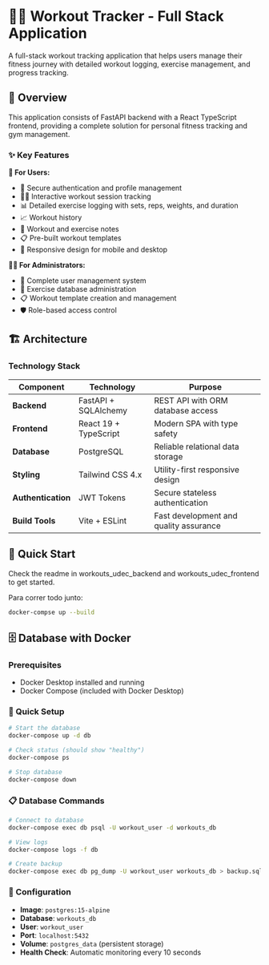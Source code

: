 # 🏋️‍♂️ Workout Tracker - Full Stack Application

A full-stack workout tracking application that helps users manage their fitness journey with detailed workout logging, exercise management, and progress tracking.

## 🌟 Overview

This application consists of FastAPI backend with a React TypeScript frontend, providing a complete solution for personal fitness tracking and gym management.

### ✨ Key Features

**👤 For Users:**

- 🔐 Secure authentication and profile management
- 🏃‍♂️ Interactive workout session tracking
- 📊 Detailed exercise logging with sets, reps, weights, and duration
- 📈 Workout history
- 📝 Workout and exercise notes
- 📋 Pre-built workout templates
- 📱 Responsive design for mobile and desktop

**👨‍💼 For Administrators:**

- 👥 Complete user management system
- 💪 Exercise database administration
- 📋 Workout template creation and management
- 🛡️ Role-based access control

## 🏗️ Architecture

### Technology Stack

| Component                | Technology            | Purpose                                |
| ------------------------ | --------------------- | -------------------------------------- |
| **Backend**        | FastAPI + SQLAlchemy  | REST API with ORM database access      |
| **Frontend**       | React 19 + TypeScript | Modern SPA with type safety            |
| **Database**       | PostgreSQL            | Reliable relational data storage       |
| **Styling**        | Tailwind CSS 4.x      | Utility-first responsive design        |
| **Authentication** | JWT Tokens            | Secure stateless authentication        |
| **Build Tools**    | Vite + ESLint         | Fast development and quality assurance |

## 🚀 Quick Start

Check the readme in workouts_udec_backend and workouts_udec_frontend to get started.

Para correr todo junto:

```bash
docker-compse up --build
```
## 🗄️ Database with Docker

### Prerequisites
- Docker Desktop installed and running
- Docker Compose (included with Docker Desktop)

### 🚀 Quick Setup
```bash
# Start the database
docker-compose up -d db

# Check status (should show "healthy")
docker-compose ps

# Stop database
docker-compose down
```

### 📋 Database Commands
```bash
# Connect to database
docker-compose exec db psql -U workout_user -d workouts_db

# View logs
docker-compose logs -f db

# Create backup
docker-compose exec db pg_dump -U workout_user workouts_db > backup.sql
```

### 🔧 Configuration
- **Image**: `postgres:15-alpine`
- **Database**: `workouts_db`
- **User**: `workout_user`
- **Port**: `localhost:5432`
- **Volume**: `postgres_data` (persistent storage)
- **Health Check**: Automatic monitoring every 10 seconds
